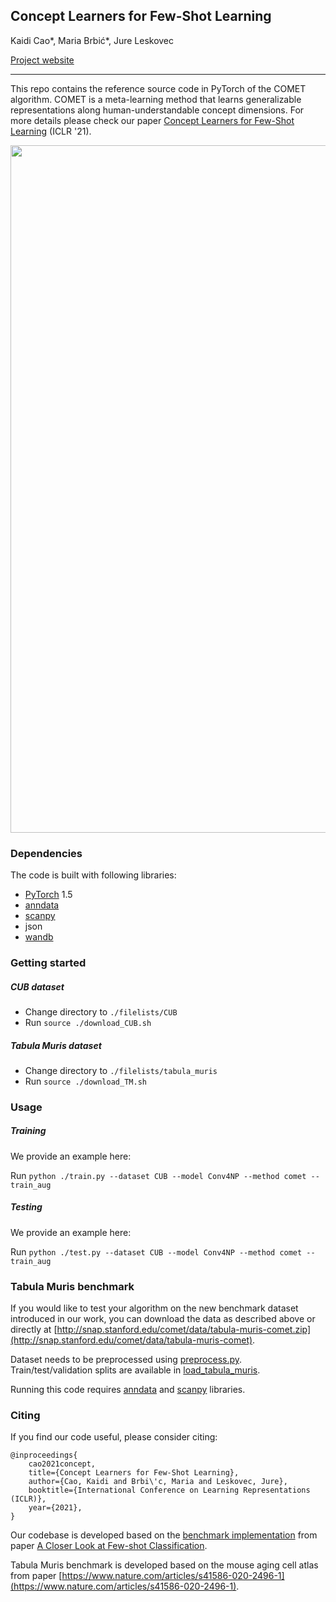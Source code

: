 ## Concept Learners for Few-Shot Learning
Kaidi Cao*, Maria Brbić*, Jure Leskovec

[Project website](http://snap.stanford.edu/comet)
_________________

This repo contains the reference source code in PyTorch of the COMET algorithm. COMET is a meta-learning method that learns generalizable representations along human-understandable concept dimensions. For more details please check our paper [Concept Learners for Few-Shot Learning](https://arxiv.org/pdf/2007.07375.pdf) (ICLR '21). 

<p align="center">
<img src="https://github.com/snap-stanford/comet/blob/master/img/COMET_model.png" width="1100" align="center">
</p>

### Dependencies

The code is built with following libraries:

- [PyTorch](https://pytorch.org/) 1.5
- [anndata](https://icb-anndata.readthedocs-hosted.com/en/stable/anndata.AnnData.html)
- [scanpy](https://icb-scanpy.readthedocs-hosted.com/en/stable/)
- json
- [wandb](https://www.wandb.com/)

### Getting started

##### CUB dataset
* Change directory to `./filelists/CUB`
* Run `source ./download_CUB.sh`

##### Tabula Muris dataset
* Change directory to `./filelists/tabula_muris`
* Run `source ./download_TM.sh`

### Usage

##### Training

We provide an example here:

Run
```python ./train.py --dataset CUB --model Conv4NP --method comet --train_aug```

##### Testing

We provide an example here:

Run
```python ./test.py --dataset CUB --model Conv4NP --method comet --train_aug```

### Tabula Muris benchmark

If you would like to test your algorithm on the new benchmark dataset introduced in our work, you can download the data as described above or directly at [http://snap.stanford.edu/comet/data/tabula-muris-comet.zip](http://snap.stanford.edu/comet/data/tabula-muris-comet).

Dataset needs to be preprocessed using [preprocess.py](https://github.com/snap-stanford/comet/blob/master/TM/data/preprocess.py). Train/test/validation splits are available in [load_tabula_muris](https://github.com/snap-stanford/comet/blob/master/TM/data/dataset.py). 

Running this code requires [anndata](https://icb-anndata.readthedocs-hosted.com/en/stable/anndata.AnnData.html) and [scanpy](https://icb-scanpy.readthedocs-hosted.com/en/stable/) libraries.

### Citing

If you find our code useful, please consider citing:

```
@inproceedings{
    cao2021concept,
    title={Concept Learners for Few-Shot Learning},
    author={Cao, Kaidi and Brbi\'c, Maria and Leskovec, Jure},
    booktitle={International Conference on Learning Representations (ICLR)},
    year={2021},
}
```

Our codebase is developed based on the [benchmark implementation](https://github.com/wyharveychen/CloserLookFewShot) from paper [A Closer Look at Few-shot Classification](https://openreview.net/pdf?id=HkxLXnAcFQ). 


Tabula Muris benchmark is developed based on the mouse aging cell atlas from paper [https://www.nature.com/articles/s41586-020-2496-1](https://www.nature.com/articles/s41586-020-2496-1).

